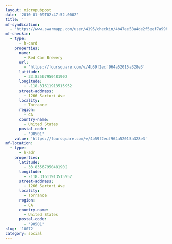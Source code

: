 ```yaml
---
layout: micropubpost
date: '2010-01-09T02:47:52.000Z'
title: ''
mf-syndication:
  - 'https://www.swarmapp.com/user/4195/checkin/4b47ee58a4de2f5eef7a99bb'
mf-checkin:
  - type:
      - h-card
    properties:
      name:
        - Red Car Brewery
      url:
        - 'https://foursquare.com/v/4b59f2ecf964a52015a328e3'
      latitude:
        - 33.83567950481902
      longitude:
        - -118.31611913515952
      street-address:
        - 1266 Sartori Ave
      locality:
        - Torrance
      region:
        - CA
      country-name:
        - United States
      postal-code:
        - '90501'
    value: 'https://foursquare.com/v/4b59f2ecf964a52015a328e3'
mf-location:
  - type:
      - h-adr
    properties:
      latitude:
        - 33.83567950481902
      longitude:
        - -118.31611913515952
      street-address:
        - 1266 Sartori Ave
      locality:
        - Torrance
      region:
        - CA
      country-name:
        - United States
      postal-code:
        - '90501'
slug: '10072'
category: social
---
```

